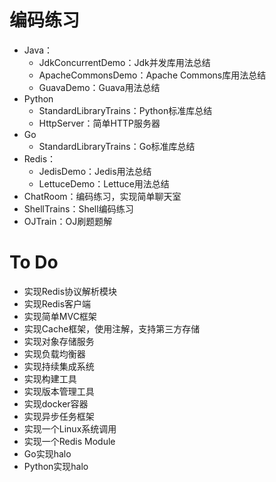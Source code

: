 # 编码练习

- Java：
  - JdkConcurrentDemo：Jdk并发库用法总结
  - ApacheCommonsDemo：Apache Commons库用法总结
  - GuavaDemo：Guava用法总结
- Python
  - StandardLibraryTrains：Python标准库总结
  - HttpServer：简单HTTP服务器
- Go
  - StandardLibraryTrains：Go标准库总结
- Redis：
  - JedisDemo：Jedis用法总结
  - LettuceDemo：Lettuce用法总结
- ChatRoom：编码练习，实现简单聊天室
- ShellTrains：Shell编码练习
- OJTrain：OJ刷题题解



# To Do

- 实现Redis协议解析模块
- 实现Redis客户端
- 实现简单MVC框架
- 实现Cache框架，使用注解，支持第三方存储
- 实现对象存储服务
- 实现负载均衡器
- 实现持续集成系统
- 实现构建工具
- 实现版本管理工具
- 实现docker容器
- 实现异步任务框架
- 实现一个Linux系统调用
- 实现一个Redis Module
- Go实现halo
- Python实现halo